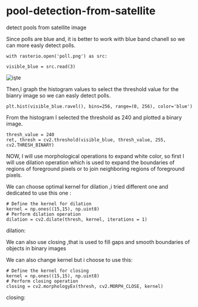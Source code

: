 # pool-detection-from-satellite
detect pools from satellite image

Since polls are blue and, it is better to work with blue band chanell so we can more easly detect polls.


    with rasterio.open('poll.png') as src:
    
    visible_blue = src.read(3)

![işte](C:\Users\selmank\Desktop\işte.png)

Then,I graph the histogram values to select the threshold value for the bianry image so we can easly detect polls.


    plt.hist(visible_blue.ravel(), bins=256, range=(0, 256), color='blue')



From the histogram I selected the threshold as 240 and plotted a binary image.



    thresh_value = 240
    ret, thresh = cv2.threshold(visible_blue, thresh_value, 255, cv2.THRESH_BINARY)



NOW,  I will use morphological operations to expand white color, so  first I will use dilation operation which is used to expand the boundaries of regions of foreground pixels or to join neighboring regions of foreground pixels.

We can choose optimal kernel for dilation ,i tried different one and dedicated to use this one :


    # Define the kernel for dilation
    kernel = np.ones((15,15), np.uint8)
    # Perform dilation operation
    dilation = cv2.dilate(thresh, kernel, iterations = 1)

 dilation:

We can also use closing ,that is used to fill gaps and smooth boundaries of objects in binary images 

We can also change kernel but i choose to use this:




    # Define the kernel for closing
    kernel = np.ones((15,15), np.uint8)
    # Perform closing operation
    closing = cv2.morphologyEx(thresh, cv2.MORPH_CLOSE, kernel)

closing:




